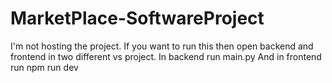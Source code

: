 ﻿# MarketPlace-SoftwareProject
I'm not hosting the project.
If you want to run this then open backend and frontend in two different vs project. 
In backend run main.py
And in frontend run npm run dev
